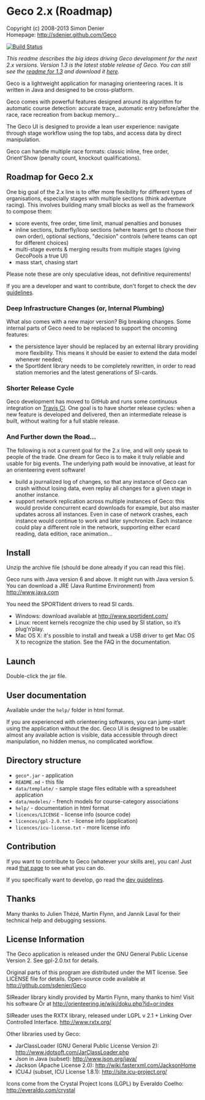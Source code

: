 Geco 2.x (Roadmap)
==================
Copyright (c) 2008-2013 Simon Denier  
Homepage: http://sdenier.github.com/Geco

[![Build Status](https://travis-ci.org/sdenier/Geco.png)](https://travis-ci.org/sdenier/Geco)

*This readme describes the big ideas driving Geco development for the next 2.x versions. Version 1.3 is the latest stable release of Geco. You can still see the [readme for 1.3](https://github.com/sdenier/Geco/blob/e0096fc139d390784f578dd6c4217fa20c099457/README.md) and download it [here](https://bitbucket.org/sdenier/geco/downloads).*

Geco is a lightweight application for managing orienteering races.
It is written in Java and designed to be cross-platform.

Geco comes with powerful features designed around its algorithm for automatic course detection: accurate trace, automatic entry before/after the race, race recreation from backup memory...

The Geco UI is designed to provide a lean user experience: navigate through stage workflow using the top tabs, and access data by direct manipulation.

Geco can handle multiple race formats: classic inline, free order, Orient'Show (penalty count, knockout qualifications).


Roadmap for Geco 2.x
--------------------

One big goal of the 2.x line is to offer more flexibility for different types of organisations, especially stages with multiple sections (think adventure racing). This involves building many small blocks as well as the framework to compose them:

- score events, free order, time limit, manual penalties and bonuses
- inline sections, butterfly/loop sections (where teams get to choose their own order), optional sections, "decision" controls (where teams can opt for different choices)
- multi-stage events & merging results from multiple stages (giving GecoPools a true UI)
- mass start, chasing start

Please note these are only speculative ideas, not definitive requirements!

If you are a developer and want to contribute, don't forget to check the dev [guidelines](https://github.com/sdenier/Geco/blob/master/README_DEV.md).


### Deep Infrastructure Changes (or, Internal Plumbing)

What also comes with a new major version? Big breaking changes. Some internal parts of Geco need to be replaced to support the oncoming features:

- the persistence layer should be replaced by an external library providing more flexibility. This means it should be easier to extend the data model whenever needed;
- the SportIdent library needs to be completely rewritten, in order to read station memories and the latest generations of SI-cards.


### Shorter Release Cycle

Geco development has moved to GitHub and runs some continuous integration on [Travis CI](http://travis-ci.org/sdenier/Geco). One goal is to have shorter release cycles: when a new feature is developed and delivered, then an intermediate release is built, without waiting for a full stable release.


### And Further down the Road...

The following is not a current goal for the 2.x line, and will only speak to people of the trade. One dream for Geco is to make it truly reliable and usable for big events. The underlying path would be innovative, at least for an orienteering event software!

- build a journalized log of changes, so that any instance of Geco can crash without losing data, even replay all changes for a given stage in another instance.
- support network replication across multiple instances of Geco: this would provide concurrent ecard downloads for example, but also master updates across all instances. Even in case of network crashes, each instance would continue to work and later synchronize. Each instance could play a different role in the network, supporting either ecard reading, data edition, race animation...


Install
-------

Unzip the archive file (should be done already if you can read this file).

Geco runs with Java version 6 and above. It might run with Java version 5.
You can download a JRE (Java Runtime Environment) from http://www.java.com

You need the SPORTIdent drivers to read SI cards.

- Windows: download available at http://www.sportident.com/
- Linux: recent kernels recognize the chip used by SI station, so it’s plug’n’play.
- Mac OS X: it's possible to install and tweak a USB driver to get Mac OS X to recognize the station. See the FAQ in the documentation.


Launch
------

Double-click the jar file.


User documentation
------------------

Available under the `help/` folder in html format.

If you are experienced with orienteering softwares, you can jump-start using the application without the doc. Geco UI is designed to be usable: almost any available action is visible, data accessible through direct manipulation, no hidden menus, no complicated workflow.


Directory structure
-------------------

- `geco*.jar` - application
- `README.md` - this file
- `data/template/` - sample stage files editable with a spreadsheet application
- `data/modeles/` - french models for course-category associations
- `help/` - documentation in html format
- `licences/LICENSE` - license info (source code)
- `licences/gpl-2.0.txt` - license info (application)
- `licences/icu-license.txt` - more license info


Contribution
------------
If you want to contribute to Geco (whatever your skills are), you can! Just read [that page](http://sdenier.github.com/Geco/begin/contribute.html) to see what you can do.

If you specifically want to develop, go read the [dev guidelines](https://github.com/sdenier/Geco/blob/master/README_DEV.md).


Thanks
------

Many thanks to Julien Thézé, Martin Flynn, and Jannik Laval for their technical help and debugging sessions.


License Information
-------------------

The Geco application is released under the GNU General Public License Version 2. See gpl-2.0.txt for details.

Original parts of this program are distributed under the MIT license. See LICENSE file for details. Open-source code available at http://github.com/sdenier/Geco

SIReader library kindly provided by Martin Flynn, many thanks to him!
Visit his software Òr at http://orienteering.ie/wiki/doku.php?id=or:index

SIReader uses the RXTX library, released under LGPL v 2.1 + Linking Over Controlled Interface. http://www.rxtx.org/

Other libraries used by Geco:

- JarClassLoader (GNU General Public License Version 2): http://www.jdotsoft.com/JarClassLoader.php
- Json in Java (subset): http://www.json.org/java/
- Jackson (Apache License 2.0): http://wiki.fasterxml.com/JacksonHome
- ICU4J (subset, ICU License 1.8.1): http://site.icu-project.org/

Icons come from the Crystal Project Icons (LGPL) by Everaldo Coelho: http://everaldo.com/crystal
